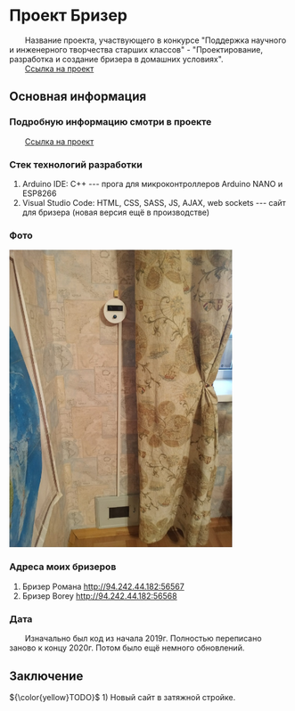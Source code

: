 # Проект Бризер

&emsp;&emsp;Название проекта, участвующего в конкурсе "Поддержка научного и инженерного творчества старших классов" - "Проектирование, разработка и создание бризера в домашних условиях".\
&emsp;&emsp;[Ссылка на проект](https://github.com/2romanio005/Brizer/tree/main/Info/Проектирование%2C%20разработка%20и%20создание%20бризера%20в%20домашних%20условиях)

## Основная информация

### Подробную информацию смотри в проекте

&emsp;&emsp;[Ссылка на проект](https://github.com/2romanio005/Brizer/tree/main/Info/Проектирование%2C%20разработка%20и%20создание%20бризера%20в%20домашних%20условиях)

### Стек технологий разработки

1. Arduino IDE: C++ --- прога для микроконтроллеров Arduino NANO и ESP8266
1. Visual Studio Code: HTML, CSS, SASS, JS, AJAX, web sockets --- сайт для бризера (новая версия ещё в производстве)

### Фото

[<img src="Info/brizer.jpg" width="400"/>](Info/brizer.jpg)

### Адреса моих бризеров

1. Бризер Романа <http://94.242.44.182:56567>
1. Бризер Borey <http://94.242.44.182:56568>

### Дата 

&emsp;&emsp;Изначально был код из начала 2019г. Полностью переписано заново к концу 2020г. Потом было ещё немного обновлений.

## Заключение

 ${\color{yellow}TODO}$ 1) Новый сайт в затяжной стройке.
 